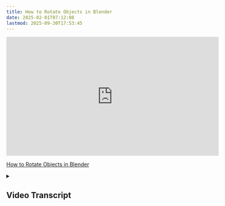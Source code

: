 ```yaml
---
title: How to Rotate Objects in Blender
date: 2025-02-01T07:12:08
lastmod: 2025-09-30T17:53:45
---
```


<div class="iframe-16-9-container">
<iframe class="youTubeIframe" width="560" height="315" src="https://www.youtube.com/embed/y6nwGRkL1k4?rel=0" title="YouTube video player" frameborder="0" allow="accelerometer; autoplay; clipboard-write; encrypted-media; gyroscope; picture-in-picture; web-share" referrerpolicy="strict-origin-when-cross-origin" allowfullscreen></iframe>
</div>

[How to Rotate Objects in Blender](https://youtu.be/y6nwGRkL1k4)

<details>
<summary>

## Video Transcript

</summary>

In this [Blender](./blender.md) tutorial, I'm going to show you how you can rotate objects.

Here I have a photogrammetry scan of a duck, but because of some inconsistencies in the way it was scanned, it came into Blender at a weird angle. Often if you have a photogrammetry scan, it will be rotated correctly, but many times photogrammetry scans have strange origins.

It's best to fix this in the [photogrammetry software](../photogrammetry-software.md), but we can also fix it in Blender.

Select the object in blender, then over on the left we have rotate tools. Each of these tools rotates the object in a different axis. So if I rotate on the red here, it rotates in the x axis. If I rotate on the y circle, which is the green one in Blender, it rotates on y and I can rotate it in the z axis.

At first it can be a little tricky to figure out how to rotate the object. So using this viewport alignment tool at the top right click on x. Now we're looking directly in the x direction. And then I can use the red circle to rotate the duck so it's flat this direction.

Then if I click y I can then see directly in the y direction and rotate the duck so it's flat in the y direction. Then I can double check x and then rotate it back. You need to double check both times because you're kind of slowly creeping up on what is level.

And if you do this a few times it will rotate and be flat.

If I press G, I can then move the duck up to the top. In the previous video I showed [how to scale](./scale-objects-blender.md) a duck. But it's very simple.

To scale an object in Blender, just press S and you can scale the object down. Notice that it's scaled around the object's origin point and not the bottom of the duck. So we need to reposition it. Simply look from the side, then press G and move the duck onto the pedestal.

So now we have our rotated duck. It is scaled and we're ready to make a beautiful [render](./rendering-basics-blender.md) of our duck.

Hopefully this allows you to rotate objects in Blender.

Happy 3D modeling!

</details>
